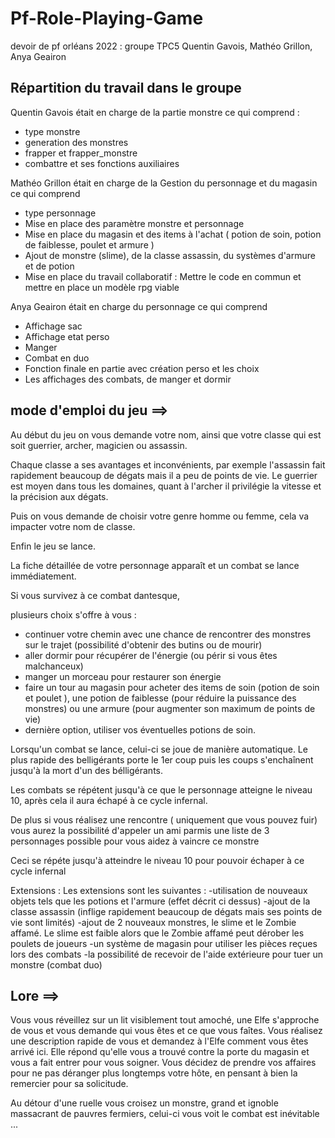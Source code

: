 # Pf-Role-Playing-Game

devoir de pf orléans 2022 : groupe TPC5
Quentin Gavois, Mathéo Grillon, Anya Geairon

## Répartition du travail dans le groupe

Quentin Gavois était en charge de la partie monstre ce qui comprend :
  - type monstre
  - generation des monstres
  - frapper et frapper_monstre
  - combattre et ses fonctions auxiliaires
  
 Mathéo Grillon était en charge de la Gestion du personnage et du magasin ce qui comprend
  - type personnage
  - Mise en place des paramètre monstre et personnage
  - Mise en place du magasin et des items à l'achat ( potion de soin, potion de faiblesse, poulet et armure )
  - Ajout de monstre (slime), de la classe assassin, du systèmes d'armure et de potion
  - Mise en place du travail collaboratif : Mettre le code en commun et mettre en place un modèle rpg viable

 Anya Geairon était en charge du personnage ce qui comprend
  - Affichage sac
  - Affichage etat perso
  - Manger 
  - Combat en duo
  - Fonction finale en partie avec création perso et les choix 
  - Les affichages des combats, de manger et dormir
    
    
    
## mode d'emploi du jeu ==>

Au début du jeu on vous demande votre nom, ainsi que votre classe qui est soit guerrier, archer, magicien ou assassin.

Chaque classe a ses avantages et inconvénients, par exemple l'assassin fait rapidement beaucoup de dégats mais il a peu de points de vie.
Le guerrier est moyen dans tous les domaines, quant à l'archer il privilégie la vitesse et la précision aux dégats.

Puis on vous demande de choisir votre genre homme ou femme, cela va impacter votre nom de classe.

Enfin le jeu se lance.

La fiche détaillée de votre personnage apparaît et un combat se lance immédiatement.

Si vous survivez à ce combat dantesque,

plusieurs choix s'offre à vous :
- continuer votre chemin avec une chance de rencontrer des monstres sur le trajet (possibilité d'obtenir des butins ou de mourir)
- aller dormir pour récupérer de l'énergie (ou périr si vous êtes malchanceux)
- manger un morceau pour restaurer son énergie
- faire un tour au magasin pour acheter des items de soin (potion de soin et poulet ), une potion de faiblesse (pour réduire la puissance des monstres) ou une armure (pour augmenter son maximum de points de vie)
- dernière option, utiliser vos éventuelles potions de soin.
    
 Lorsqu'un combat se lance, celui-ci se joue de manière automatique. Le plus rapide des belligérants porte le 1er coup
 puis les coups s'enchaînent jusqu'à la mort d'un des bélligérants.
 
Les combats se répétent jusqu'à ce que le personnage atteigne le niveau 10, après cela il aura échapé à ce cycle infernal.
 
 De plus si vous réalisez une rencontre ( uniquement que vous pouvez fuir) vous aurez la possibilité d'appeler un ami parmis une liste de 3 personnages possible pour vous aidez à vaincre ce monstre
 
 Ceci se répéte jusqu'à atteindre le niveau 10 pour pouvoir échaper à ce cycle infernal
 
 Extensions :
 Les extensions sont les suivantes :
 -utilisation de nouveaux objets tels que les potions et l'armure (effet décrit ci dessus)
 -ajout de la classe assassin (inflige rapidement beaucoup de dégats mais ses points de vie sont limités)
 -ajout de 2 nouveaux monstres, le slime et le Zombie affamé. Le slime est faible alors que le Zombie affamé peut dérober les poulets de joueurs
 -un système de magasin pour utiliser les pièces reçues lors des combats
 -la possibilité de recevoir de l'aide extérieure pour tuer un monstre (combat duo)
 
 ## Lore  ==>
 
  Vous vous réveillez sur un lit visiblement tout amoché, une Elfe s'approche de vous et vous demande qui vous êtes et ce que vous faîtes. Vous réalisez une description rapide de vous et demandez à l'Elfe comment vous êtes arrivé ici.
Elle répond qu'elle vous a trouvé contre la porte du magasin et vous a fait entrer pour vous soigner.
Vous décidez de prendre vos affaires pour ne pas déranger plus longtemps votre hôte, en pensant à bien la remercier pour sa solicitude.

Au détour d'une ruelle vous croisez un monstre, grand et ignoble massacrant de pauvres fermiers, celui-ci vous voit le combat est inévitable ...
